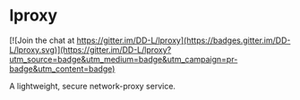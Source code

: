 # lproxy

[![Join the chat at https://gitter.im/DD-L/lproxy](https://badges.gitter.im/DD-L/lproxy.svg)](https://gitter.im/DD-L/lproxy?utm_source=badge&utm_medium=badge&utm_campaign=pr-badge&utm_content=badge)

A lightweight, secure network-proxy service.
